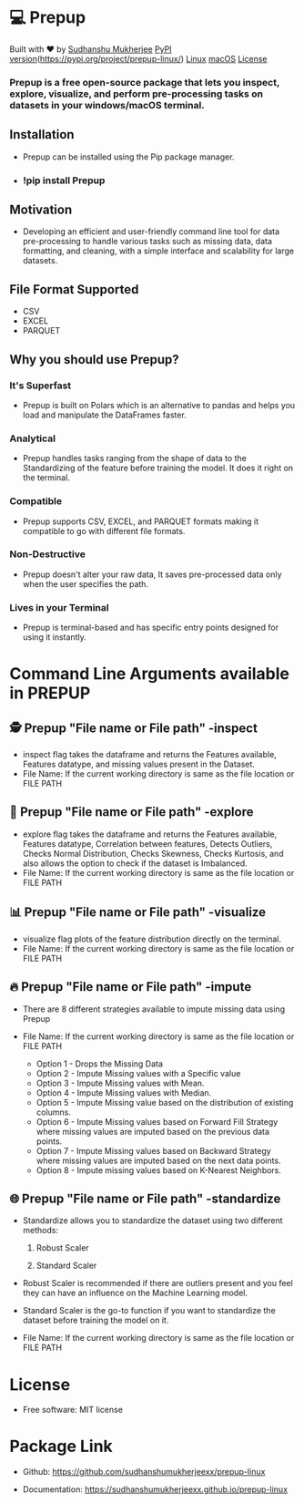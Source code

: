 # 💻 Prepup
Built with ♥️ by [Sudhanshu Mukherjee](https://www.linkedin.com/in/sudhanshumukherjeexx/)
[PyPI version](https://img.shields.io/pypi/v/prepup-linux.svg)(https://pypi.org/project/prepup-linux/)
[Linux](https://img.shields.io/badge/Linux-compatible-brightgreen.svg)
[macOS](https://img.shields.io/badge/macOS-compatible-brightgreen.svg)
[License](https://img.shields.io/pypi/l/prepup-linux)



### Prepup is a free open-source package that lets you inspect, explore, visualize, and perform pre-processing tasks on datasets in your windows/macOS terminal.

##  Installation
- Prepup can be installed using the Pip package manager.
- ### !pip install Prepup

## Motivation
- Developing an efficient and user-friendly command line tool for data pre-processing to handle various tasks such as missing data, data formatting, and cleaning, with a simple interface and scalability for large datasets.

## File Format Supported
-   CSV
-   EXCEL
-   PARQUET

## Why you should use Prepup?

### It's Superfast
-   Prepup is built on Polars which is an alternative to pandas and helps you load and manipulate the DataFrames faster.

### Analytical 
-   Prepup handles tasks ranging from the shape of data to the Standardizing of the feature before training the model. It does it right on the terminal.

### Compatible 
-   Prepup supports CSV, EXCEL, and PARQUET formats making it compatible to go with different file formats.

### Non-Destructive 
-   Prepup doesn't alter your raw data, It saves pre-processed data only when the user specifies the path.

### Lives in your Terminal
-   Prepup is terminal-based and has specific entry points designed for using it instantly.

# Command Line Arguments available in PREPUP

## 🕵️ Prepup "File name or File path" -inspect
<!-- https://github.com/sudhanshumukherjeexx/prepup/assets/64360018/93da36fc-1c7e-449c-9732-bfce81f3a915 -->
- inspect flag takes the dataframe and returns the Features available, Features datatype, and missing values present in the Dataset.
- File Name: If the current working directory is same as the file location or FILE PATH

## 🧭 Prepup "File name or File path" -explore
<!-- https://github.com/sudhanshumukherjeexx/prepup/assets/64360018/eeccaf19-6c2a-4e8c-ab4a-8c3afb59f8c5 -->
- explore flag takes the dataframe and returns the Features available, Features datatype, Correlation between features, Detects Outliers, Checks Normal Distribution, Checks Skewness, Checks Kurtosis, and also allows the option to check if the dataset is Imbalanced.
- File Name: If the current working directory is same as the file location or FILE PATH

## 📊 Prepup "File name or File path" -visualize
<!-- #https://github.com/sudhanshumukherjeexx/prepup/assets/64360018/61fffd53-0b26-4537-ac1d-5296a2f8b52e -->
- visualize flag plots of the feature distribution directly on the terminal.
- File Name: If the current working directory is same as the file location or FILE PATH

## 🔥 Prepup "File name or File path" -impute
<!-- https://github.com/sudhanshumukherjeexx/prepup/assets/64360018/3d0160af-0059-4b4e-b278-abe8a587c5b5 -->
- There are 8 different strategies available to impute missing data using Prepup
- File Name: If the current working directory is same as the file location or FILE PATH

    - Option 1 - Drops the Missing Data
    - Option 2 - Impute Missing values with a Specific value
    - Option 3 - Impute Missing values with Mean.
    - Option 4 - Impute Missing values with Median.
    - Option 5 - Impute Missing value based on the distribution of existing columns.
    - Option 6 - Impute Missing values based on Forward Fill Strategy where missing values are imputed based on the previous data points.
    - Option 7 - Impute Missing values based on Backward Strategy where missing values are imputed based on the next data points.
    - Option 8 - Impute missing values based on K-Nearest Neighbors.

## 🌐 Prepup "File name or File path" -standardize
<!-- https://github.com/sudhanshumukherjeexx/prepup/assets/64360018/c098a7aa-1cb9-464b-bd89-1ea3c38b842e -->
- Standardize allows you to standardize the dataset using two different methods:
    1. Robust Scaler

    2. Standard Scaler 

- Robust Scaler is recommended if there are outliers present and you feel they can have an influence on the Machine Learning model.

- Standard Scaler is the go-to function if you want to standardize the dataset before training the model on it.
- File Name: If the current working directory is same as the file location or FILE PATH

# License
-   Free software: MIT license

# Package Link
-   Github: https://github.com/sudhanshumukherjeexx/prepup-linux

-   Documentation: https://sudhanshumukherjeexx.github.io/prepup-linux
